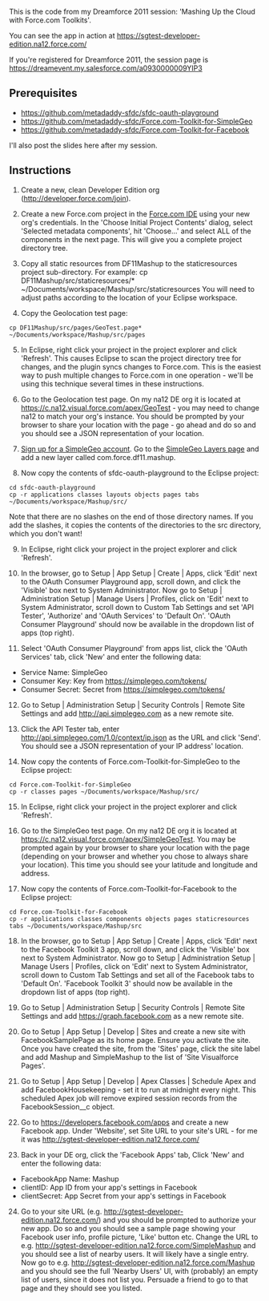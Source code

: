 This is the code from my Dreamforce 2011 session: 'Mashing Up the Cloud with 
Force.com Toolkits'.

You can see the app in action at https://sgtest-developer-edition.na12.force.com/

If you're registered for Dreamforce 2011, the session page is 
https://dreamevent.my.salesforce.com/a0930000009YIP3

Prerequisites
-------------

* https://github.com/metadaddy-sfdc/sfdc-oauth-playground
* https://github.com/metadaddy-sfdc/Force.com-Toolkit-for-SimpleGeo
* https://github.com/metadaddy-sfdc/Force.com-Toolkit-for-Facebook

I'll also post the slides here after my session.

Instructions
------------

1. Create a new, clean Developer Edition org (http://developer.force.com/join).

2. Create a new Force.com project in the [Force.com IDE](http://wiki.developerforce.com/index.php/Force.com_IDE) using your new org's credentials. In the 'Choose Initial Project Contents' dialog, select 'Selected metadata components', hit 'Choose...' and select ALL of the components in the next page. This will give you a complete project directory tree.

3. Copy all static resources from DF11Mashup to the staticresources project sub-directory. For example:
        cp DF11Mashup/src/staticresources/* ~/Documents/workspace/Mashup/src/staticresources
You will need to adjust paths according to the location of your Eclipse workspace.

4. Copy the Geolocation test page:
```
cp DF11Mashup/src/pages/GeoTest.page* ~/Documents/workspace/Mashup/src/pages
```
    
5. In Eclipse, right click your project in the project explorer and click 'Refresh'. This causes Eclipse to scan the project directory tree for changes, and the plugin syncs changes to Force.com. This is the easiest way to push multiple changes to Force.com in one operation - we'll be using this technique several times in these instructions.
    
6. Go to the Geolocation test page. On my na12 DE org it is located at https://c.na12.visual.force.com/apex/GeoTest - you may need to change na12 to match your org's instance. You should be prompted by your browser to share your location with the page - go ahead and do so and you should see a JSON representation of your location.

7. [Sign up for a SimpleGeo account](https://simplegeo.com/signup/). Go to the [SimpleGeo Layers page](https://simplegeo.com/layers/) and add a new layer called com.force.df11.mashup.

8. Now copy the contents of sfdc-oauth-playground to the Eclipse project:
```
cd sfdc-oauth-playground
cp -r applications classes layouts objects pages tabs ~/Documents/workspace/Mashup/src/
```
Note that there are no slashes on the end of those directory names. If you add the slashes, it copies the contents of the directories to the src directory, which you don't want!

9. In Eclipse, right click your project in the project explorer and click 'Refresh'.

10. In the browser, go to Setup | App Setup | Create | Apps, click 'Edit' next to the OAuth Consumer Playground app, scroll down, and click the 'Visible' box next to System Administrator. Now go to Setup | Administration Setup | Manage Users | Profiles, click on 'Edit' next to System Administrator, scroll down to Custom Tab Settings and set 'API Tester', 'Authorize' and 'OAuth Services' to 'Default On'. 'OAuth Consumer Playground' should now be available in the dropdown list of apps (top right).

11. Select 'OAuth Consumer Playground' from apps list, click the 'OAuth Services' tab, click 'New' and enter the following data:
 * Service Name: SimpleGeo
 * Consumer Key: Key from https://simplegeo.com/tokens/
 * Consumer Secret: Secret from https://simplegeo.com/tokens/

12. Go to Setup | Administration Setup | Security Controls | Remote Site Settings and add http://api.simplegeo.com as a new remote site.

13. Click the API Tester tab, enter http://api.simplegeo.com/1.0/context/ip.json as the URL and click 'Send'. You should see a JSON representation of your IP address' location.

14. Now copy the contents of Force.com-Toolkit-for-SimpleGeo to the Eclipse project:
```
cd Force.com-Toolkit-for-SimpleGeo
cp -r classes pages ~/Documents/workspace/Mashup/src/
```
    
15. In Eclipse, right click your project in the project explorer and click 'Refresh'.

16. Go to the SimpleGeo test page. On my na12 DE org it is located at https://c.na12.visual.force.com/apex/SimpleGeoTest. You may be prompted again by your browser to share your location with the page (depending on your browser and whether you chose to always share your location). This time you should see your latitude and longitude and address.

17. Now copy the contents of Force.com-Toolkit-for-Facebook to the Eclipse project:
```
cd Force.com-Toolkit-for-Facebook
cp -r applications classes components objects pages staticresources tabs ~/Documents/workspace/Mashup/src
```

18. In the browser, go to Setup | App Setup | Create | Apps, click 'Edit' next to the Facebook Toolkit 3 app, scroll down, and click the 'Visible' box next to System Administrator. Now go to Setup | Administration Setup | Manage Users | Profiles, click on 'Edit' next to System Administrator, scroll down to Custom Tab Settings and set all of the Facebook tabs to 'Default On'. 'Facebook Toolkit 3' should now be available in the dropdown list of apps (top right).

19. Go to Setup | Administration Setup | Security Controls | Remote Site Settings and add https://graph.facebook.com as a new remote site.

20. Go to Setup | App Setup | Develop | Sites and create a new site with FacebookSamplePage as its home page. Ensure you activate the site. Once you have created the site, from the 'Sites' page, click the site label and add Mashup and SimpleMashup to the list of 'Site Visualforce Pages'.

21. Go to Setup | App Setup | Develop | Apex Classes | Schedule Apex and add FacebookHousekeeping - set it to run at midnight every night. This scheduled Apex job will remove expired session records from the FacebookSession__c object.

22. Go to https://developers.facebook.com/apps and create a new Facebook app. Under 'Website', set Site URL to your site's URL - for me it was http://sgtest-developer-edition.na12.force.com/

23. Back in your DE org, click the 'Facebook Apps' tab, Click 'New' and enter the following data:
 * FacebookApp Name: Mashup
 * clientID: App ID from your app's settings in Facebook
 * clientSecret: App Secret from your app's settings in Facebook

24. Go to your site URL (e.g. http://sgtest-developer-edition.na12.force.com/) and you should be prompted to authorize your new app. Do so and you should see a sample page showing your Facebook user info, profile picture, 'Like' button etc. Change the URL to e.g. http://sgtest-developer-edition.na12.force.com/SimpleMashup and you should see a list of nearby users. It will likely have a single entry. Now go to e.g. http://sgtest-developer-edition.na12.force.com/Mashup and you should see the full 'Nearby Users' UI, with (probably) an empty list of users, since it does not list you. Persuade a friend to go to that page and they should see you listed.
